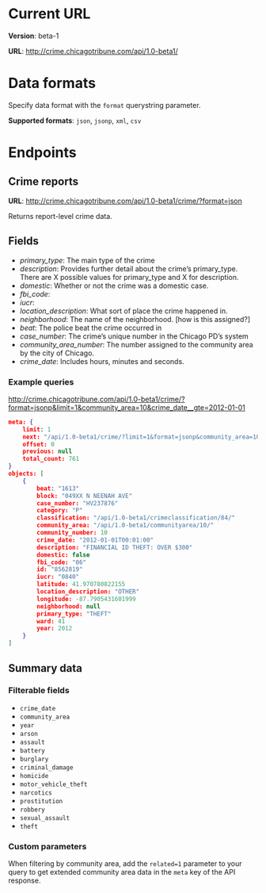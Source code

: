 # Current URL

**Version**: beta-1

**URL**: http://crime.chicagotribune.com/api/1.0-beta1/

# Data formats

Specify data format with the `format` querystring parameter. 

**Supported formats**: `json`, `jsonp`, `xml`, `csv`

# Endpoints

## Crime reports

**URL**: http://crime.chicagotribune.com/api/1.0-beta1/crime/?format=json

Returns report-level crime data.

## Fields

* *primary_type*: The main type of the crime
* *description*: Provides further detail about the crime’s primary_type. There are X possible values for primary_type and X for description.
* *domestic*: Whether or not the crime was a domestic case.
* *fbi_code*:
* *iucr*:
* *location_description*: What sort of place the crime happened in.
* *neighborhood*: The name of the neighborhood. [how is this assigned?]
* *beat*: The police beat the crime occurred in
* *case_number*: The crime’s unique number in the Chicago PD’s system
* *community_area_number*: The number assigned to the community area by the city of Chicago.
* *crime_date*: Includes hours, minutes and seconds.

### Example queries

http://crime.chicagotribune.com/api/1.0-beta1/crime/?format=jsonp&limit=1&community_area=10&crime_date__gte=2012-01-01

```json
meta: {
    limit: 1
    next: "/api/1.0-beta1/crime/?limit=1&format=jsonp&community_area=10&crime_date__gte=2012-01-01&offset=1"
    offset: 0
    previous: null
    total_count: 761
}
objects: [
    {
        beat: "1613"
        block: "049XX N NEENAH AVE"
        case_number: "HV237876"
        category: "P"
        classification: "/api/1.0-beta1/crimeclassification/84/"
        community_area: "/api/1.0-beta1/communityarea/10/"
        community_number: 10
        crime_date: "2012-01-01T00:01:00"
        description: "FINANCIAL ID THEFT: OVER $300"
        domestic: false
        fbi_code: "06"
        id: "8562819"
        iucr: "0840"
        latitude: 41.970780822155
        location_description: "OTHER"
        longitude: -87.7905431601999
        neighborhood: null
        primary_type: "THEFT"
        ward: 41
        year: 2012
    }
]
```

## Summary data

### Filterable fields

* `crime_date`
* `community_area`
* `year`
* `arson`
* `assault`
* `battery`
* `burglary`
* `criminal_damage`
* `homicide`
* `motor_vehicle_theft`
* `narcotics`
* `prostitution`
* `robbery`
* `sexual_assault`
* `theft`


### Custom parameters

When filtering by community area, add the `related=1` parameter to 
your query to get extended community area data in the `meta` key of the 
API response.
